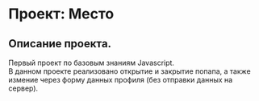 # Проект: Место
  
## Описание проекта.  
Первый проект по базовым знаниям Javascript.  
В данном проекте реализовано открытие и закрытие попапа, а также измение через форму данных профиля (без отправки данных на сервер).
